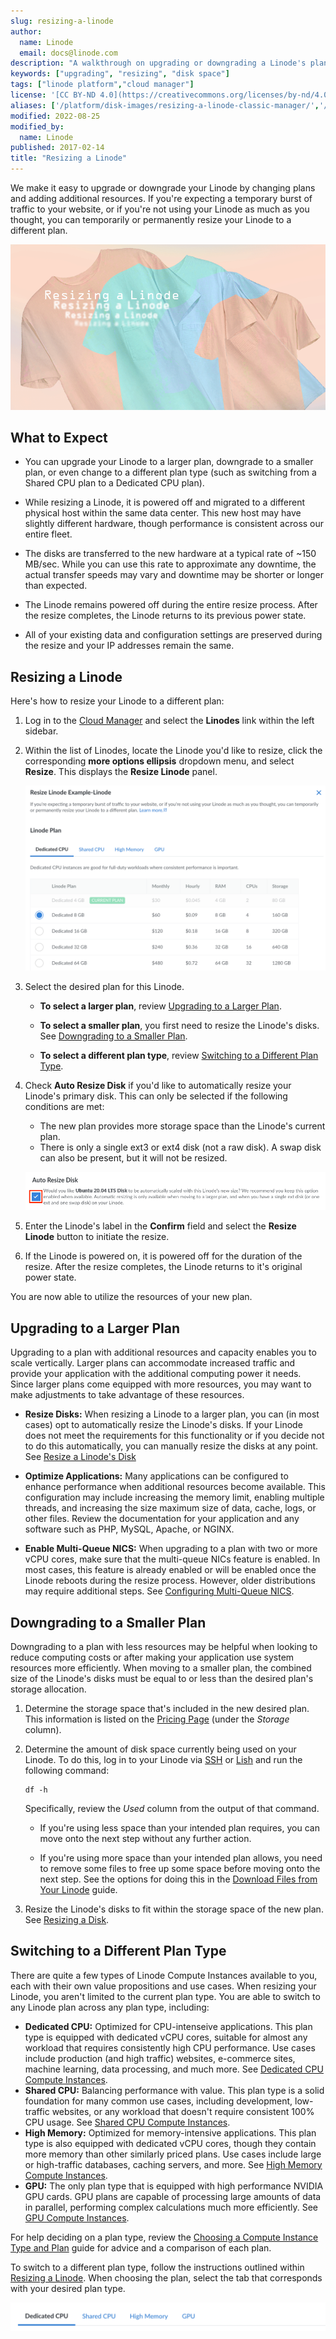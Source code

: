```yaml
---
slug: resizing-a-linode
author:
  name: Linode
  email: docs@linode.com
description: "A walkthrough on upgrading or downgrading a Linode's plan, including switching to a different plan type."
keywords: ["upgrading", "resizing", "disk space"]
tags: ["linode platform","cloud manager"]
license: '[CC BY-ND 4.0](https://creativecommons.org/licenses/by-nd/4.0)'
aliases: ['/platform/disk-images/resizing-a-linode-classic-manager/','/resizing/','/platform/disk-images/resizing-a-linode/','/migrate-to-linode/disk-images/resizing-a-linode/']
modified: 2022-08-25
modified_by:
  name: Linode
published: 2017-02-14
title: "Resizing a Linode"
---
```


We make it easy to upgrade or downgrade your Linode by changing plans and adding additional resources. If you're expecting a temporary burst of traffic to your website, or if you're not using your Linode as much as you thought, you can temporarily or permanently resize your Linode to a different plan.

![Resizing a Linode](resizing_a_linode.png "Resizing a Linode")

## What to Expect

- You can upgrade your Linode to a larger plan, downgrade to a smaller plan, or even change to a different plan type (such as switching from a Shared CPU plan to a Dedicated CPU plan).

- While resizing a Linode, it is powered off and migrated to a different physical host within the same data center. This new host may have slightly different hardware, though performance is consistent across our entire fleet.

-  The disks are transferred to the new hardware at a typical rate of ~150 MB/sec. While you can use this rate to approximate any downtime, the actual transfer speeds may vary and downtime may be shorter or longer than expected.

- The Linode remains powered off during the entire resize process. After the resize completes, the Linode returns to its previous power state.

- All of your existing data and configuration settings are preserved during the resize and your IP addresses remain the same.

## Resizing a Linode

Here's how to resize your Linode to a different plan:

1.  Log in to the [Cloud Manager](https://cloud.linode.com) and select the **Linodes** link within the left sidebar.

1.  Within the list of Linodes, locate the Linode you'd like to resize, click the corresponding **more options ellipsis** dropdown menu, and select **Resize**. This displays the **Resize Linode** panel.

    ![The Resize Linode panel in the Cloud Manager](resize-linode-plan.png)

1.  Select the desired plan for this Linode.

    -  **To select a larger plan**, review [Upgrading to a Larger Plan](#upgrading-to-a-larger-plan).

    -  **To select a smaller plan**, you first need to resize the Linode's disks. See [Downgrading to a Smaller Plan](#downgrading-to-a-smaller-plan).

    -  **To select a different plan type**, review [Switching to a Different Plan Type](#switching-to-a-different-plan-type).

1.  Check **Auto Resize Disk** if you'd like to automatically resize your Linode's primary disk. This can only be selected if the following conditions are met:

    - The new plan provides more storage space than the Linode's current plan.
    - There is only a single ext3 or ext4 disk (not a raw disk). A swap disk can also be present, but it will not be resized.

    ![The Auto Resize Disk checkbox](auto-resize-disk.png)

1.  Enter the Linode's label in the **Confirm** field and select the **Resize Linode** button to initiate the resize.

1.  If the Linode is powered on, it is powered off for the duration of the resize. After the resize completes, the Linode returns to it's original power state.

You are now able to utilize the resources of your new plan.

## Upgrading to a Larger Plan

Upgrading to a plan with additional resources and capacity enables you to scale vertically. Larger plans can accommodate increased traffic and provide your application with the additional computing power it needs. Since larger plans come equipped with more resources, you may want to make adjustments to take advantage of these resources.

- **Resize Disks:** When resizing a Linode to a larger plan, you can (in most cases) opt to automatically resize the Linode's disks. If your Linode does not meet the requirements for this functionality or if you decide not to do this automatically, you can manually resize the disks at any point. See [Resize a Linode's Disk](/docs/guides/resize-a-linode-disk/)

- **Optimize Applications:** Many applications can be configured to enhance performance when additional resources become available. This configuration may include increasing the memory limit, enabling multiple threads, and increasing the size maximum size of data, cache, logs, or other files. Review the documentation for your application and any software such as PHP, MySQL, Apache, or NGINX.

- **Enable Multi-Queue NICS:** When upgrading to a plan with two or more vCPU cores, make sure that the multi-queue NICs feature is enabled. In most cases, this feature is already enabled or will be enabled once the Linode reboots during the resize process. However, older distributions may require additional steps. See [Configuring Multi-Queue NICS](/docs/guides/multiqueue-nic/).

## Downgrading to a Smaller Plan

Downgrading to a plan with less resources may be helpful when looking to reduce computing costs or after making your application use system resources more efficiently. When moving to a smaller plan, the combined size of the Linode's disks must be equal to or less than the desired plan's storage allocation.

1.  Determine the storage space that's included in the new desired plan. This information is listed on the [Pricing Page](https://www.linode.com/pricing/) (under the *Storage* column).

1.  Determine the amount of disk space currently being used on your Linode. To do this, log in to your Linode via [SSH](/docs/guides/connect-to-server-over-ssh/) or [Lish](/docs/guides/lish/) and run the following command:

        df -h

    Specifically, review the *Used* column from the output of that command.

    - If you're using less space than your intended plan requires, you can move onto the next step without any further action.

    - If you're using more space than your intended plan allows, you need to remove some files to free up some space before moving onto the next step. See the options for doing this in the [Download Files from Your Linode](/docs/guides/download-files-from-your-linode/) guide.

1.  Resize the Linode's disks to fit within the storage space of the new plan. See [Resizing a Disk](/docs/guides/resize-a-linode-disk/).

## Switching to a Different Plan Type

There are quite a few types of Linode Compute Instances available to you, each with their own value propositions and use cases. When resizing your Linode, you aren't limited to the current plan type. You are able to switch to any Linode plan across any plan type, including:

- **Dedicated CPU:** Optimized for CPU-intenseive applications. This plan type is equipped with dedicated vCPU cores, suitable for almost any workload that requires consistently high CPU performance. Use cases include production (and high traffic) websites, e-commerce sites, machine learning, data processing, and much more. See [Dedicated CPU Compute Instances](https://www.linode.com/products/dedicated-cpu/).
- **Shared CPU:** Balancing performance with value. This plan type is a solid foundation for many common use cases, including development, low-traffic websites, or any workload that doesn't require consistent 100% CPU usage. See [Shared CPU Compute Instances](https://www.linode.com/products/shared/).
- **High Memory:** Optimized for memory-intensive applications. This plan type is also equipped with dedicated vCPU cores, though they contain more memory than other similarly priced plans. Use cases include large or high-traffic databases, caching servers, and more. See [High Memory Compute Instances](https://www.linode.com/products/high-memory/).
- **GPU:** The only plan type that is equipped with high performance NVIDIA GPU cards. GPU plans are capable of processing large amounts of data in parallel, performing complex calculations much more efficiently. See [GPU Compute Instances](https://www.linode.com/products/gpu/).

For help deciding on a plan type, review the [Choosing a Compute Instance Type and Plan](/docs/guides/choosing-a-compute-instance-plan/) guide for advice and a comparison of each plan.

To switch to a different plan type, follow the instructions outlined within [Resizing a Linode](#resizing-a-linode). When choosing the plan, select the tab that corresponds with your desired plan type.

![](select-plan-type-tab.png)
